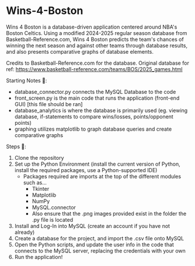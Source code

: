 # Wins-4-Boston
Wins 4 Boston is a database-driven application centered around NBA's Boston Celtics. Using a modified 2024-2025 regular season database from Basketball-Reference.com, Wins 4 Boston predicts the team's chances of winning the next season and against other teams through database results, and also presents comparative graphs of database elements.

Credits to Basketball-Reference.com for the database.
Original database for ref: https://www.basketball-reference.com/teams/BOS/2025_games.html 

Starting Notes 📑:
- database_connector.py connects the MySQL Database to the code
- front_screen.py is the main code that runs the application (front-end GUI) [this file should be ran]
- database_analytics is where the database is primarily used (eg. viewing database, if-statements to compare wins/losses, points/opponent points)
- graphing utilizes matplotlib to graph database queries and create comparative graphs 

Steps 🔋:
1) Clone the repository 
2) Set up the Python Environment (install the current version of Python, install the required packages, use a Python-supported IDE)
   - Packages required are imports at the top of the different modules such as...
      - Tkinter
      - Matplotlib
      - NumPy
      - MySQL.connector
      - Also ensure that the .png images provided exist in the folder the .py file is located 
3) Install and Log-In into MySQL (create an account if you have not already)
4) Create a database for the project, and import the .csv file onto MySQL
5) Open the Python scripts, and update the user info in the code that connects to the MySQL server, replacing the
credentials with your own
6) Run the application!
